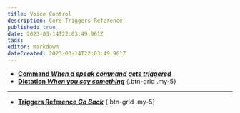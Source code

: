 ```yaml
---
title: Voice Control
description: Core Triggers Reference
published: true
date: 2023-03-14T22:03:49.961Z
tags: 
editor: markdown
dateCreated: 2023-03-14T22:03:49.961Z
---
```


- [<i class="mdi mdi-microphone primary--text"></i> **Command *When a speak command gets triggered***](/Triggers/Core/Voice-Control/Command)
- [<i class="mdi mdi-microphone primary--text"></i> **Dictation *When you say something***](/Triggers/Core/Voice-Control/Dictation)
{.btn-grid .my-5}

---

- [<i class="mdi mdi-chevron-left"></i>**Triggers Reference *Go Back***](/Triggers)
{.btn-grid .my-5}